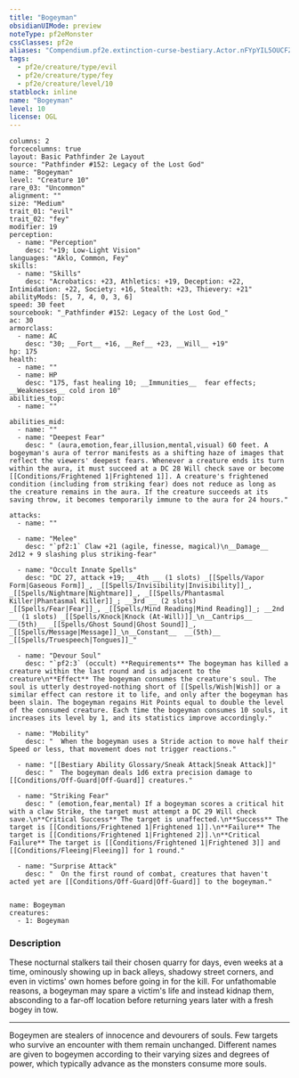```yaml
---
title: "Bogeyman"
obsidianUIMode: preview
noteType: pf2eMonster
cssClasses: pf2e
aliases: "Compendium.pf2e.extinction-curse-bestiary.Actor.nFYpYIL5OUCFZCr9" 
tags:
  - pf2e/creature/type/evil
  - pf2e/creature/type/fey
  - pf2e/creature/level/10
statblock: inline
name: "Bogeyman"
level: 10
license: OGL
---
```


```statblock
columns: 2
forcecolumns: true
layout: Basic Pathfinder 2e Layout
source: "Pathfinder #152: Legacy of the Lost God"
name: "Bogeyman"
level: "Creature 10"
rare_03: "Uncommon"
alignment: ""
size: "Medium"
trait_01: "evil"
trait_02: "fey"
modifier: 19
perception:
  - name: "Perception"
    desc: "+19; Low-Light Vision"
languages: "Aklo, Common, Fey"
skills:
  - name: "Skills"
    desc: "Acrobatics: +23, Athletics: +19, Deception: +22, Intimidation: +22, Society: +16, Stealth: +23, Thievery: +21"
abilityMods: [5, 7, 4, 0, 3, 6]
speed: 30 feet
sourcebook: "_Pathfinder #152: Legacy of the Lost God_"
ac: 30
armorclass:
  - name: AC
    desc: "30; __Fort__ +16, __Ref__ +23, __Will__ +19"
hp: 175
health:
  - name: ""
  - name: HP
    desc: "175, fast healing 10; __Immunities__  fear effects; __Weaknesses__ cold iron 10"
abilities_top:
  - name: ""

abilities_mid:
  - name: ""
  - name: "Deepest Fear"
    desc: " (aura,emotion,fear,illusion,mental,visual) 60 feet. A bogeyman's aura of terror manifests as a shifting haze of images that reflect the viewers' deepest fears. Whenever a creature ends its turn within the aura, it must succeed at a DC 28 Will check save or become [[Conditions/Frightened 1|Frightened 1]]. A creature's frightened condition (including from striking fear) does not reduce as long as the creature remains in the aura. If the creature succeeds at its saving throw, it becomes temporarily immune to the aura for 24 hours."

attacks:
  - name: ""

  - name: "Melee"
    desc: "`pf2:1` Claw +21 (agile, finesse, magical)\n__Damage__  2d12 + 9 slashing plus striking-fear"

  - name: "Occult Innate Spells"
    desc: "DC 27, attack +19; __4th __ (1 slots) _[[Spells/Vapor Form|Gaseous Form]]_, _[[Spells/Invisibility|Invisibility]]_, _[[Spells/Nightmare|Nightmare]]_, _[[Spells/Phantasmal Killer|Phantasmal Killer]]_; __3rd __ (2 slots) _[[Spells/Fear|Fear]]_, _[[Spells/Mind Reading|Mind Reading]]_; __2nd __ (1 slots) _[[Spells/Knock|Knock (At-Will)]]_\n__Cantrips__  __(5th)__ _[[Spells/Ghost Sound|Ghost Sound]]_, _[[Spells/Message|Message]]_\n__Constant__  __(5th)__ _[[Spells/Truespeech|Tongues]]_"

  - name: "Devour Soul"
    desc: "`pf2:3` (occult) **Requirements** The bogeyman has killed a creature within the last round and is adjacent to the creature\n**Effect** The bogeyman consumes the creature's soul. The soul is utterly destroyed-nothing short of [[Spells/Wish|Wish]] or a similar effect can restore it to life, and only after the bogeyman has been slain. The bogeyman regains Hit Points equal to double the level of the consumed creature. Each time the bogeyman consumes 10 souls, it increases its level by 1, and its statistics improve accordingly."

  - name: "Mobility"
    desc: "  When the bogeyman uses a Stride action to move half their Speed or less, that movement does not trigger reactions."

  - name: "[[Bestiary Ability Glossary/Sneak Attack|Sneak Attack]]"
    desc: "  The bogeyman deals 1d6 extra precision damage to [[Conditions/Off-Guard|Off-Guard]] creatures."

  - name: "Striking Fear"
    desc: " (emotion,fear,mental) If a bogeyman scores a critical hit with a claw Strike, the target must attempt a DC 29 Will check save.\n**Critical Success** The target is unaffected.\n**Success** The target is [[Conditions/Frightened 1|Frightened 1]].\n**Failure** The target is [[Conditions/Frightened 1|Frightened 2]].\n**Critical Failure** The target is [[Conditions/Frightened 1|Frightened 3]] and [[Conditions/Fleeing|Fleeing]] for 1 round."

  - name: "Surprise Attack"
    desc: "  On the first round of combat, creatures that haven't acted yet are [[Conditions/Off-Guard|Off-Guard]] to the bogeyman."
 
```

```encounter-table
name: Bogeyman
creatures:
  - 1: Bogeyman
```


### Description
These nocturnal stalkers tail their chosen quarry for days, even weeks at a time, ominously showing up in back alleys, shadowy street corners, and even in victims' own homes before going in for the kill. For unfathomable reasons, a bogeyman may spare a victim's life and instead kidnap them, absconding to a far-off location before returning years later with a fresh bogey in tow.

* * *

Bogeymen are stealers of innocence and devourers of souls. Few targets who survive an encounter with them remain unchanged. Different names are given to bogeymen according to their varying sizes and degrees of power, which typically advance as the monsters consume more souls.
